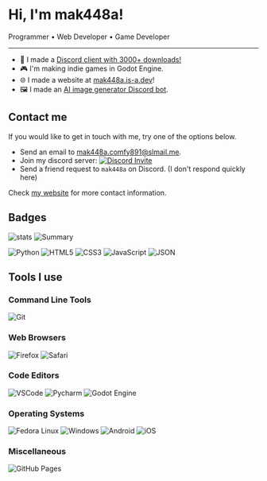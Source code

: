 # Hi, I'm mak448a!
Programmer • Web Developer • Game Developer
<hr>


- 💬 I made a [Discord client with 3000+ downloads!](https://github.com/mak448a/QTCord)
- 🎮 I'm making indie games in Godot Engine.
- 🌐 I made a website at [mak448a.is-a.dev](https://mak448a.is-a.dev)!
- 🖼️ I made an [AI image generator Discord bot](https://github.com/mak448a/AI-Drawing-Chatbot).

## Contact me
If you would like to get in touch with me, try one of the options below.

- Send an email to <a href="mailto:mak448a.comfy891@slmail.me">mak448a.comfy891@slmail.me</a>.
- Join my discord server: [![Discord Invite](https://dcbadge.limes.pink/api/server/https://discord.gg/gV8SjzZAXj?style=flat)](https://discord.gg/gV8SjzZAXj)
- Send a friend request to `mak448a` on Discord. (I don't respond quickly here)

Check <a href="https://mak448a.github.io/">my website</a> for more contact information.

## Badges
<!-- Badges for profile: https://github.com/alexandresanlim/Badges4-README.md-Profile -->

<img src="https://github-readme-stats.vercel.app/api?username=mak448a&theme=radical" alt="stats">
<!-- <img src="https://github-readme-stats.vercel.app/api/top-langs/?username=mak448a&theme=radical" alt="Top Used Languages"> -->
<!-- <img src="https://github-profile-trophy.vercel.app/?username=mak448a&theme=radical" alt="Trophy"> -->
<img src="https://github-profile-summary-cards.vercel.app/api/cards/profile-details?username=mak448a&theme=radical" alt="Summary">


<!-- <p align="center"><img src="" alt=""></p> -->
<!-- 
## Languages I use
<!-- ![]() -->

![Python](https://img.shields.io/badge/Python-FFD43B?style=for-the-badge&logo=python&logoColor=blue)
![HTML5](https://img.shields.io/badge/HTML5-E34F26?style=for-the-badge&logo=html5&logoColor=white)
![CSS3](https://img.shields.io/badge/CSS3-1572B6?style=for-the-badge&logo=css3&logoColor=white)
![JavaScript](https://img.shields.io/badge/JavaScript-323330?style=for-the-badge&logo=javascript&logoColor=F7DF1E)
![JSON](https://img.shields.io/badge/json-5E5C5C?style=for-the-badge&logo=json&logoColor=white)



## Tools I use

### Command Line Tools

![Git](https://img.shields.io/badge/GIT-E44C30?style=for-the-badge&logo=git&logoColor=white)

### Web Browsers

![Firefox](https://img.shields.io/badge/Firefox_Browser-FF7139?style=for-the-badge&logo=Firefox-Browser&logoColor=white)
![Safari](https://img.shields.io/badge/Safari-FF1B2D?style=for-the-badge&logo=Safari&logoColor=white)

### Code Editors

![VSCode](https://img.shields.io/badge/Visual_Studio_Code-0078D4?style=for-the-badge&logo=visual%20studio%20code&logoColor=white)
![Pycharm](https://img.shields.io/badge/PyCharm-000000.svg?&style=for-the-badge&logo=PyCharm&logoColor=white)
![Godot Engine](https://img.shields.io/badge/Godot-478CBF?style=for-the-badge&logo=GodotEngine&logoColor=white)



### Operating Systems

![Fedora Linux](https://img.shields.io/badge/Fedora-294172?style=for-the-badge&logo=fedora&logoColor=white)
![Windows](https://img.shields.io/badge/Windows-0078D6?style=for-the-badge&logo=windows&logoColor=white)
![Android](https://img.shields.io/badge/Android-3DDC84?style=for-the-badge&logo=android&logoColor=white)
![iOS](https://img.shields.io/badge/iOS-000000?style=for-the-badge&logo=ios&logoColor=white)

### Miscellaneous

![GitHub Pages](https://img.shields.io/badge/GitHub%20Pages-222222?style=for-the-badge&logo=GitHub%20Pages&logoColor=white)
